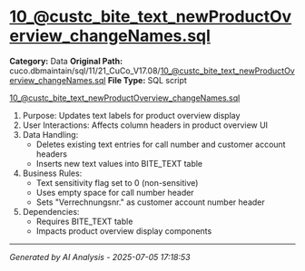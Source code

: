 # 10_@custc_bite_text_newProductOverview_changeNames.sql

**Category:** Data
**Original Path:** cuco.dbmaintain/sql/11/21_CuCo_V17.08/10_@custc_bite_text_newProductOverview_changeNames.sql
**File Type:** SQL script

10_@custc_bite_text_newProductOverview_changeNames.sql
1. Purpose: Updates text labels for product overview display
2. User Interactions: Affects column headers in product overview UI
3. Data Handling:
   - Deletes existing text entries for call number and customer account headers
   - Inserts new text values into BITE_TEXT table
4. Business Rules:
   - Text sensitivity flag set to 0 (non-sensitive)
   - Uses empty space for call number header
   - Sets "Verrechnungsnr." as customer account number header
5. Dependencies:
   - Requires BITE_TEXT table
   - Impacts product overview display components

---
*Generated by AI Analysis - 2025-07-05 17:18:53*
